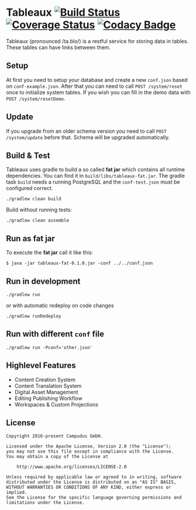 # Tableaux [![Build Status](https://travis-ci.com/campudus/tableaux.svg?branch=master)](https://travis-ci.com/campudus/tableaux) [![Coverage Status](https://coveralls.io/repos/campudus/tableaux/badge.svg?branch=master&service=github)](https://coveralls.io/github/campudus/tableaux?branch=master) [![Codacy Badge](https://app.codacy.com/project/badge/Grade/07e1410aa5404dd29eaa0b569d55a6de)](https://www.codacy.com/gh/campudus/tableaux/dashboard?utm_source=github.com&amp;utm_medium=referral&amp;utm_content=campudus/tableaux&amp;utm_campaign=Badge_Grade)

Tableaux (pronounced /ta.blo/) is a restful service for storing data in tables. These tables can have links between them.

## Setup

At first you need to setup your database and create a new `conf.json` based on `conf-example.json`.
After that you can need to call `POST /system/reset` once to initialize system tables. If you wish you can fill in the demo data with `POST /system/resetDemo`.

## Update

If you upgrade from an older schema version you need to call `POST /system/update` before that. Schema will be upgraded automatically.

## Build & Test

Tableaux uses gradle to build a so called **fat jar** which contains all runtime dependencies. You can find it in `build/libs/tableaux-fat.jar`. The gradle task `build` needs a running PostgreSQL and the `conf-test.json` must be configured correct.

```
./gradlew clean build
```

Build without running tests:

```
./gradlew clean assemble
```

## Run as fat jar

To execute the **fat jar** call it like this:

```
$ java -jar tableaux-fat-0.1.0.jar -conf ../../conf.json
```

## Run in development

```
./gradlew run
```

or with automatic redeploy on code changes

```
./gradlew runRedeploy
```

## Run with different `conf` file

```
./gradlew run -Pconf='other.json'
```

## Highlevel Features

* Content Creation System
* Content Translation System
* Digital Asset Management
* Editing Publishing Workflow
* Workspaces & Custom Projections

## License

    Copyright 2016-present Campudus GmbH.

    Licensed under the Apache License, Version 2.0 (the "License");
    you may not use this file except in compliance with the License.
    You may obtain a copy of the License at

        http://www.apache.org/licenses/LICENSE-2.0

    Unless required by applicable law or agreed to in writing, software
    distributed under the License is distributed on an "AS IS" BASIS,
    WITHOUT WARRANTIES OR CONDITIONS OF ANY KIND, either express or implied.
    See the License for the specific language governing permissions and
    limitations under the License.
